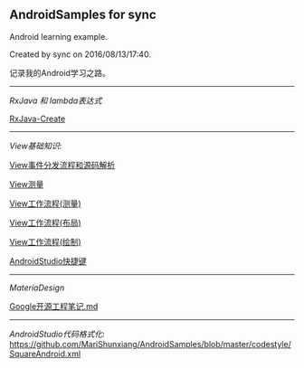 ## AndroidSamples for sync

Android learning example.

Created by sync on 2016/08/13/17:40.

记录我的Android学习之路。

---

*RxJava 和 lambda表达式*

[RxJava-Create](https://github.com/MariShunxiang/AndroidSamples/blob/master/RxJava/Create.md)

---

*View基础知识*:

[View事件分发流程和源码解析](https://github.com/MariShunxiang/AndroidSamples/blob/master/Event.md)

[View测量](https://github.com/MariShunxiang/AndroidSamples/blob/master/MeasureSpec.md)

[View工作流程(测量)](https://github.com/MariShunxiang/AndroidSamples/blob/master/ViewWork_mesure.md)

[View工作流程(布局)](https://github.com/MariShunxiang/AndroidSamples/blob/master/ViewWork_layout.md)

[View工作流程(绘制)](https://github.com/MariShunxiang/AndroidSamples/blob/master/ViewWork_draw.md)

[AndroidStudio快捷键](https://github.com/MariShunxiang/AndroidSamples/blob/master/AndroidStudio%E5%BF%AB%E6%8D%B7%E9%94%AE.md)


---

*MateriaDesign*

[Google开源工程笔记.md](https://github.com/MariShunxiang/AndroidSamples/blob/master/googlesamples/NOTES.md)

---

*AndroidStudio代码格式化*: <br/> https://github.com/MariShunxiang/AndroidSamples/blob/master/codestyle/SquareAndroid.xml
